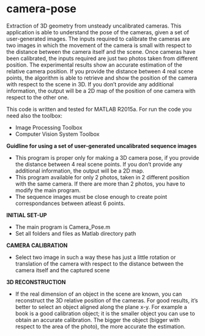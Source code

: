 # camera-pose
Extraction of 3D geometry from unsteady uncalibrated cameras.
This application is able to understand the pose of the cameras, given a set of user-generated images.
The inputs required to calibrate the cameras are two images in which the movement of the camera is small with respect to the distance between the camera itself and the scene. Once cameras have been calibrated, the inputs required are just
two photos taken from different position. The experimental results show an accurate
estimation of the relative camera position. If you provide the distance between 4 real scene
points, the algorithm is able to retrieve and show the position of the camera with respect to
the scene in 3D. If you don’t provide any additional information, the output will be a 2D map
of the position of one camera with respect to the other one.

This code is written and tested for MATLAB R2015a. For run the code you need also the toolbox:
- Image Processing Toolbox
- Computer Vision System Toolbox


**Guidline for using a set of user-generated uncalibrated sequence images**

- This program is proper only for making a 3D camera pose, if you provide the distance between 4 real scene
points. If you don’t provide any additional information, the output will be a 2D map.
- This program available for only 2 photos, taken in 2 different position with the same camera. 
If there are more than 2 photos, you have to modify the main program.
- The sequence images must be close enough to create point correspondances between atleast 6 points.



**INITIAL SET-UP**

- The main program is Camera_Pose.m
- Set all folders and files as Matlab directory path

**CAMERA CALIBRATION**

- Select two image in such a way these has just a little rotation or translation of the camera with respect to the distance between the camera itself and the captured scene

**3D RECONSTRUCTION**

- If the real dimension of an object in the scene are known, you can reconstruct the 3D relative position of the cameras. For good results, it’s better to select an object aligned along the plane x-y. For example a book is a good calibration object; it is the smaller object you can use to obtain an accurate calibration. The bigger the object (bigger with respect to the area of the photo), the more accurate the estimation.

